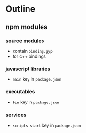 # Outline

## npm modules

### source modules

- contain `binding.gyp`
- for c++ bindings

### javascript libraries

- `main` key in `package.json`

### executables

- `bin` key in `package.json`

### services

- `scripts:start` key in `package.json`

